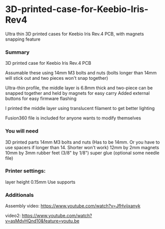 # 3D-printed-case-for-Keebio-Iris-Rev4
Ultra thin 3D printed cases for Keebio Iris Rev.4 PCB, with magnets snapping feature

### Summary
3D printed case for Keebio Iris Rev.4 PCB

Assumable these using 14mm M3 bolts and nuts (bolts longer than 14mm will stick out and two pieces won't snap together)

Ultra-thin profile, the middle layer is 6.8mm thick and two-piece can be snapped together and held by magnets for easy carry
Added external buttons for easy firmware flashing

I printed the middle layer using translucent filament to get better lighting

Fusion360 file is included for anyone wants to modify themselves

### You will need
3D printed parts
14mm M3 bolts and nuts (Has to be 14mm. Or you have to use spacers if longer than 14.
Shorter won't work)
12mm by 2mm magnets
10mm by 3mm rubber feet (3/8" by 1/8")
super glue
(optional some needle file)

### Printer settings:
layer height 0.15mm
Use supports

### Additionals
Assembly video:
https://www.youtube.com/watch?v=JfHvijxanyk

video2:
https://www.youtube.com/watch?v=asMdvHQnd10&feature=youtu.be
